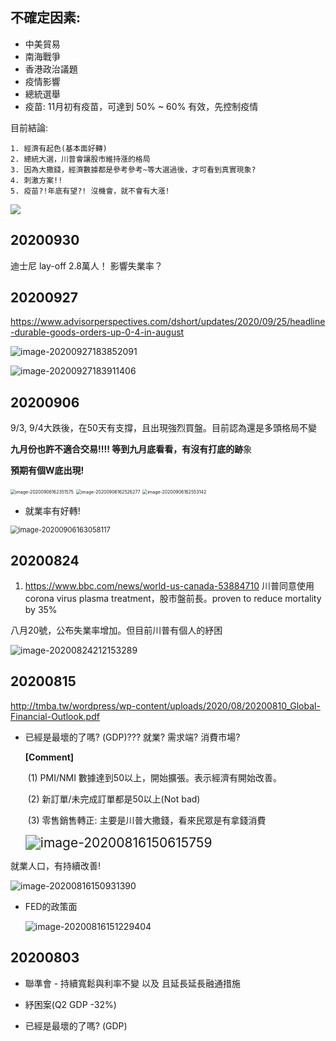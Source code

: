 ## 不確定因素:

* 中美貿易
* 南海戰爭
* 香港政治議題
* 疫情影響
* 總統選舉
* 疫苗: 11月初有疫苗，可達到 50% ~ 60% 有效，先控制疫情



目前結論:

    1. 經濟有起色(基本面好轉)
    2. 總統大選，川普會讓股市維持漲的格局
    3. 因為大撒錢，經濟數據都是參考參考~等大選過後，才可看到真實現象?
    4. 刺激方案!!
    5. 疫苗?!年底有望?! 沒機會，就不會有大漲!

<img src="Updates.assets/image-20200927221350406.png" />

## 20200930
   迪士尼 lay-off 2.8萬人！ 影響失業率？

## 20200927

https://www.advisorperspectives.com/dshort/updates/2020/09/25/headline-durable-goods-orders-up-0-4-in-august

![image-20200927183852091](Updates.assets/image-20200927183852091.png)

![image-20200927183911406](Updates.assets/image-20200927183911406.png)







 ## 20200906

9/3, 9/4大跌後，在50天有支撐，且出現強烈買盤。目前認為還是多頭格局不變

**九月份也許不適合交易!!!! 等到九月底看看，有沒有打底的跡**象

**預期有個W底出現!**

<img src="Updates.assets/image-20200906162351575.png" alt="image-20200906162351575" style="zoom:50%;" />

<img src="Updates.assets/image-20200906162526277.png" alt="image-20200906162526277" style="zoom:50%;" />

<img src="Updates.assets/image-20200906162553142.png" alt="image-20200906162553142" style="zoom:50%;" />



* 就業率有好轉!

<img src="Updates.assets/image-20200906163058117.png" alt="image-20200906163058117" style="zoom:80%;" />

## 20200824

1. https://www.bbc.com/news/world-us-canada-53884710 川普同意使用 corona virus  plasma treatment，股市盤前長。proven to reduce mortality by 35%

八月20號，公布失業率增加。但目前川普有個人的紓困

![image-20200824212153289](Updates.assets/image-20200824212153289.png)



## 20200815

http://tmba.tw/wordpress/wp-content/uploads/2020/08/20200810_Global-Financial-Outlook.pdf

* 已經是最壞的了嗎? (GDP)??? 就業? 需求端? 消費市場?

  **[Comment]**

  ​    (1) PMI/NMI 數據達到50以上，開始擴張。表示經濟有開始改善。

  ​    (2) 新訂單/未完成訂單都是50以上(Not bad)

  ​    (3) 零售銷售轉正: 主要是川普大撒錢，看來民眾是有拿錢消費

  <img src="log.assets/image-20200816150615759.png" alt="image-20200816150615759" style="zoom:150%;" />



 就業人口，有持續改善!

![image-20200816150931390](Updates.assets/image-20200816150931390.png)





* FED的政策面

  ![image-20200816151229404](Updates.assets/image-20200816151229404.png)





## 20200803 

* 聯準會 - 持續寬鬆與利率不變 以及 且延長延長融通措施

* 紓困案(Q2 GDP -32%) 

* 已經是最壞的了嗎? (GDP)





